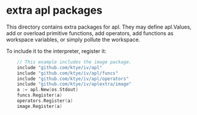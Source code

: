 # extra apl packages

This directory contains extra packages for apl.
They may define apl.Values, add or overload primitive functions, add operators,
add functions as workspace variables, or simply pollute the workspace.

To include it to the interpreter, register it:
```go
	// This example includes the image package.
	include "github.com/ktye/iv/apl"
	include "github.com/ktye/iv/apl/funcs"
	include "github.com/ktye/iv/apl/operators"
	include "github.com/ktye/iv/aplextra/image"
	a := apl.New(os.Stdout)
	funcs.Register(a)
	operators.Register(a)
	image.Register(a)
```